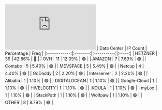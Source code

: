 ![Diagramm](https://github.com/obajay/StateSync-snapshots/blob/main/Projects/Aura/1/README.md)
| Data Center | IP Count | Percentage | Freq |
|:------------:|:--------:|:-----------:|:-----:|
| HETZNER | 39 | 42.86% | 🔴 |
| OVH | 11 | 12.09% | 🟢 |
| AMAZON | 7 | 7.69% | 🟢 |
| Contabo | 5 | 5.49% | 🟢 |
| MEVSPACE | 5 | 5.49% | 🟢 |
| Netcup | 4 | 4.40% | 🟢 |
| GoDaddy | 2 | 2.20% | 🟢 |
| Interserver | 2 | 2.20% | 🟢 |
| Alibaba | 1 | 1.10% | 🟢 |
| DIGITALOCEAN | 1 | 1.10% | 🟢 |
| Google-Cloud | 1 | 1.10% | 🟢 |
| HIVELOCITY | 1 | 1.10% | 🟢 |
| IKOULA | 1 | 1.10% | 🟢 |
| myLoc | 1 | 1.10% | 🟢 |
| StackPath | 1 | 1.10% | 🟢 |
| Wolfpaw | 1 | 1.10% | 🟢 |
| OTHER | 8 | 8.79% | 🟢 |